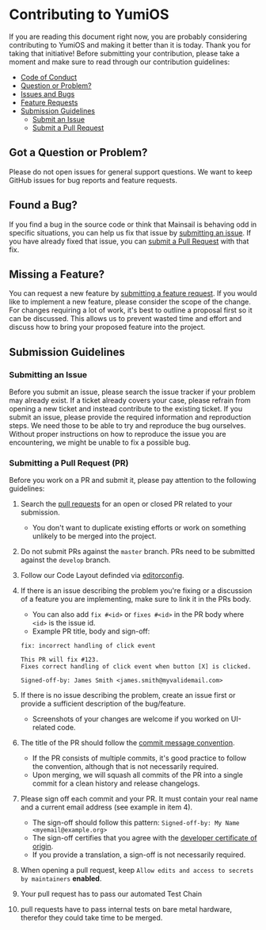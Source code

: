 # Contributing to YumiOS

If you are reading this document right now, you are probably considering contributing to YumiOS and making it better
than it is today. Thank you for taking that initiative! Before submitting your contribution, please take a moment and
make sure to read through our contribution guidelines:

-   [Code of Conduct](https://github.com/Yumi-Lab/RetroMi/blob/develop/.github/CODE_OF_CONDUCT.md)
-   [Question or Problem?](#question)
-   [Issues and Bugs](#issue)
-   [Feature Requests](#feature)
-   [Submission Guidelines](#submit)
    -   [Submit an Issue](#submit-issue)
    -   [Submit a Pull Request](#submit-pr)

## <a name="question"></a> Got a Question or Problem?

Please do not open issues for general support questions. We want to keep GitHub issues for bug reports and feature
requests.

## <a name="issue"></a> Found a Bug?

If you find a bug in the source code or think that Mainsail is behaving odd in specific situations, you can help us fix
that issue by [submitting an issue](https://github.com/Yumi-Lab/RetroMi/issues/new?assignees=&labels=%E2%9A%A1+Type%3A+Bug&template=bug_report.yml).
If you have already fixed that issue, you can [submit a Pull Request](#submit-pr) with that fix.

## <a name="feature"></a> Missing a Feature?

You can request a new feature by [submitting a feature request](https://github.com/Yumi-Lab/RetroMi/issues/new?assignees=&labels=%F0%9F%92%A1+Type%3A+FR&template=feature_request.yml).
If you would like to implement a new feature, please consider the scope of the change. For changes requiring a lot of
work, it's best to outline a proposal first so it can be discussed. This allows us to prevent wasted time and effort and
discuss how to bring your proposed feature into the project.

## <a name="submit"></a> Submission Guidelines

### <a name="submit-issue"></a> Submitting an Issue

Before you submit an issue, please search the issue tracker if your problem may already exist. If a ticket already
covers your case, please refrain from opening a new ticket and instead contribute to the existing ticket. If you submit
an issue, please provide the required information and reproduction steps. We need those to be able to try and reproduce
the bug ourselves. Without proper instructions on how to reproduce the issue you are encountering, we might be unable to
fix a possible bug.

### <a name="submit-pr"></a> Submitting a Pull Request (PR)

Before you work on a PR and submit it, please pay attention to the following guidelines:

1. Search the [pull requests](https://github.com/Yumi-Lab/RetroMi/pulls) for an open or closed PR related to your submission.
    - You don't want to duplicate existing efforts or work on something unlikely to be merged into the project.
2. Do not submit PRs against the `master` branch. PRs need to be submitted against the `develop` branch.
3. Follow our Code Layout definded via [editorconfig](https://github.com/Yumi-Lab/RetroMi/blob/develop/.editorconfig).
4. If there is an issue describing the problem you're fixing or a discussion of a feature you are implementing, make sure to link it in the PRs body.

    - You can also add `fix #<id>` or `fixes #<id>` in the PR body where `<id>` is the issue id.
    - Example PR title, body and sign-off:

    ```
    fix: incorrect handling of click event

    This PR will fix #123.
    Fixes correct handling of click event when button [X] is clicked.

    Signed-off-by: James Smith <james.smith@myvalidemail.com>
    ```

5. If there is no issue describing the problem, create an issue first or provide a sufficient description of the bug/feature.
    - Screenshots of your changes are welcome if you worked on UI-related code.
6. The title of the PR should follow the [commit message convention](https://www.conventionalcommits.org/en/v1.0.0/).
    - If the PR consists of multiple commits, it's good practice to follow the convention, although that is not necessarily required.
    - Upon merging, we will squash all commits of the PR into a single commit for a clean history and release changelogs.
7. Please sign off each commit and your PR. It must contain your real name and a current email address (see example in item 4).
    - The sign-off should follow this pattern: `Signed-off-by: My Name <myemail@example.org>`
    - The sign-off certifies that you agree with the [developer certificate of origin](https://github.com/Yumi-Lab/RetroMi/blob/develop/.github/DEVELOPER_CERTIFICATE_OF_ORIGIN.md).
    - If you provide a translation, a sign-off is not necessarily required.
8. When opening a pull request, keep `Allow edits and access to secrets by maintainers` **enabled**.
9. Your pull request has to pass our automated Test Chain
10. pull requests have to pass internal tests on bare metal hardware, therefor they could take time to be merged.
